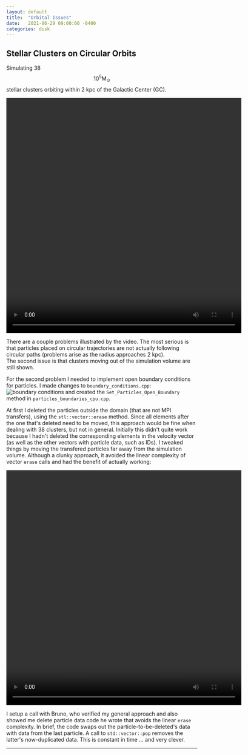 ```yaml
---
layout: default
title:  "Orbital Issues"
date:   2021-06-29 09:00:00 -0400
categories: disk
---
```




##  Stellar Clusters on Circular Orbits

Simulating 38 $$10^5 \mathrm{M}_\odot$$ stellar clusters orbiting within 2 kpc of the Galactic Center (GC).

<video width="620" height="620" controls>
   <source src="{{ '/assets/videos/2021/06/bad_orbits.mp4' | relative_url }}" type="video/mp4"/>  -->
</video>

There are a couple problems illustrated by the video.  The most serious is that particles placed on circular trajectories are not actually following circular paths 
(problems arise as the radius approaches 2 kpc).  
The second issue is that clusters moving out of the simulation volume are still shown.  

For the second problem I needed to implement open boundary conditions for particles.  I made changes to `boundary_conditions.cpp`:
![boundary conditions](../../../../assets/images/2021/06/boundary_conditions.png "code changes")
and created the `Set_Particles_Open_Boundary` method in `particles_boundaries_cpu.cpp`.  

At first I deleted the particles outside the domain (that are not MPI transfers), using the `stl::vector::erase` method.  Since all elements after the one that's deleted need to be moved, 
this approach would be fine when dealing with 38 clusters, but not in general.  Initially this didn't quite work because I hadn't deleted the corresponding elements in the velocity vector 
(as well as the other vectors with particle data, such as IDs).  I tweaked things by moving the transfered particles far away from the simulation volume.  Although a clunky approach, it 
avoided the linear complexity of vector `erase` calls  and had the benefit of actually working:

<video width="620" height="620" controls>
   <source src="{{ '/assets/videos/2021/06/particle_orbits_open_bc2.mp4' | relative_url }}" type="video/mp4"/>  -->
</video>

I setup a call with Bruno, who verified my general approach and also showed me delete particle data code he wrote that avoids the linear `erase` complexity.  In brief, the code swaps out the 
particle-to-be-deleted's data with data from the last particle. A call to `std::vector::pop` removes the latter's now-duplicated data.  This is constant in time ... and very clever.

---

